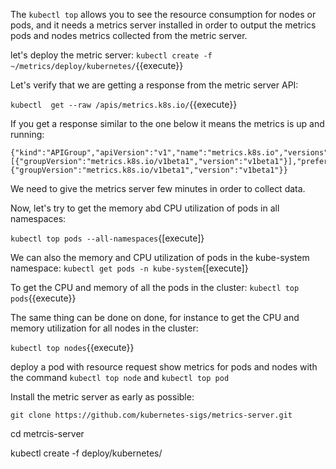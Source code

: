 
 
 The `kubectl top` allows you to see the resource consumption for nodes or pods, and it needs a metrics server installed in order to output the metrics pods and nodes metrics collected from the metric server.


let's deploy the metric server:
`kubectl create -f ~/metrics/deploy/kubernetes/`{{execute}}

Let's verify that we are getting a response from the metric server API:

`kubectl  get --raw /apis/metrics.k8s.io/`{{execute}}

If you get a response similar to the one below it means the metrics is up and running:
```
{"kind":"APIGroup","apiVersion":"v1","name":"metrics.k8s.io","versions":[{"groupVersion":"metrics.k8s.io/v1beta1","version":"v1beta1"}],"preferredVersion":{"groupVersion":"metrics.k8s.io/v1beta1","version":"v1beta1"}}
```

We need to give the metrics server few minutes in order to collect data.

Now, let's try to get the memory abd CPU utilization of pods in all namespaces:

`kubectl top pods --all-namespaces`{[execute]}

We can also the memory and CPU utilization of pods in the kube-system namespace:
`kubectl get pods -n kube-system`{[execute]}

To get the CPU and memory of all the pods in the cluster:
`kubectl top pods`{{execute}}


The same thing can be done on done, for instance to get the CPU and memory utilization for all nodes in the cluster:

`kubectl top nodes`{{execute}}

 deploy a pod with resource request 
show metrics for pods and nodes with the command `kubectl top node` and `kubectl top pod`



Install the metric server as early as possible:

`git clone https://github.com/kubernetes-sigs/metrics-server.git`

cd metrcis-server

kubectl create -f deploy/kubernetes/

